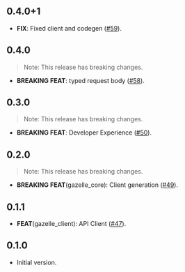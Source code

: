 ## 0.4.0+1

 - **FIX**: Fixed client and codegen ([#59](https://github.com/intales/gazelle/issues/59)).

## 0.4.0

> Note: This release has breaking changes.

 - **BREAKING** **FEAT**: typed request body ([#58](https://github.com/intales/gazelle/issues/58)).

## 0.3.0

> Note: This release has breaking changes.

 - **BREAKING** **FEAT**: Developer Experience ([#50](https://github.com/intales/gazelle/issues/50)).

## 0.2.0

> Note: This release has breaking changes.

 - **BREAKING** **FEAT**(gazelle_core): Client generation ([#49](https://github.com/intales/gazelle/issues/49)).

## 0.1.1

 - **FEAT**(gazelle_client): API Client ([#47](https://github.com/intales/gazelle/issues/47)).

## 0.1.0

- Initial version.
